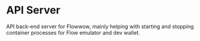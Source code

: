 # API Server

API back-end server for Flowwow, mainly helping with starting and stopping container processes for Flow emulator and dev wallet.